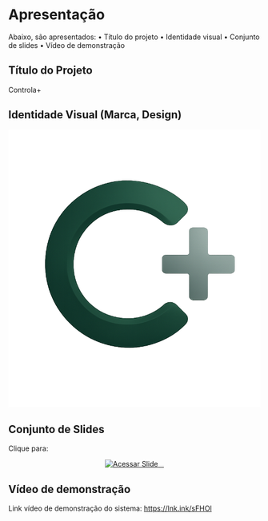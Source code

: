 # Apresentação

Abaixo, são apresentados:
•	Título do projeto
•	Identidade visual
•	Conjunto de slides
•	Vídeo de demonstração

## Título do Projeto

Controla+

## Identidade Visual (Marca, Design)

![Logo](https://github.com/ICEI-PUC-Minas-PMV-SI/pmv-si-2025-1-pe1-t7-controla/blob/main/docs/img/logo1.png)

## Conjunto de Slides
 Clique para:
<p align="center">
  <a href="https://github.com/ICEI-PUC-Minas-PMV-SI/pmv-si-2025-1-pe1-t7-controla/blob/main/presentation/Apresentacao%20Controla%2B.pdf" target="_blank">
    <img src="https://img.shields.io/badge/Acessar%20Slide-3B6939?style=for-the-badge&logoColor=white" alt="Acessar Slide">
  </a>
</p>

## Vídeo de demonstração

Link vídeo de demonstração do sistema: https://lnk.ink/sFHOl
